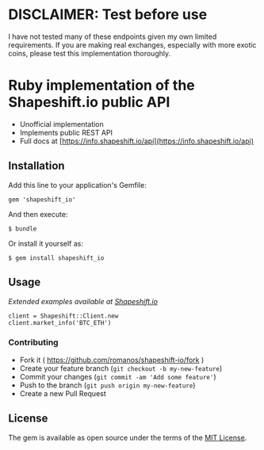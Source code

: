 # DISCLAIMER: Test before use
I have not tested many of these endpoints given my own limited requirements. If you are making real exchanges, especially with more exotic coins, please test this implementation thoroughly.

# Ruby implementation of the Shapeshift.io public API

- Unofficial implementation
- Implements public REST API
- Full docs at [https://info.shapeshift.io/api](https://info.shapeshift.io/api)

## Installation

Add this line to your application's Gemfile:

`gem 'shapeshift_io'`

And then execute:

`$ bundle`

Or install it yourself as:

`$ gem install shapeshift_io`

## Usage

_Extended examples available at [Shapeshift.io](https://info.shapeshift.io/api)_

```
client = Shapeshift::Client.new
client.market_info('BTC_ETH')
```

### Contributing
- Fork it ( https://github.com/romanos/shapeshift-io/fork )
- Create your feature branch (`git checkout -b my-new-feature`)
- Commit your changes (`git commit -am 'Add some feature'`)
- Push to the branch (`git push origin my-new-feature`)
- Create a new Pull Request

## License

The gem is available as open source under the terms of the [MIT License](http://opensource.org/licenses/MIT).
